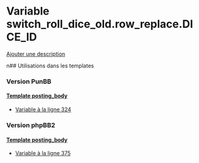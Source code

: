 # Variable switch_roll_dice_old.row_replace.DICE_ID
[Ajouter une description](https://fa-tvars.appspot.com/switch_roll_dice_old.row_replace.DICE_ID)

n## Utilisations dans les templates

### Version PunBB

#### [Template posting_body](punbb/posting_body.md)
* [Variable à la ligne 324](../punbb/posting_body.tpl#L324)

### Version phpBB2

#### [Template posting_body](subsilver/posting_body.md)
* [Variable à la ligne 375](../subsilver/posting_body.tpl#L375)